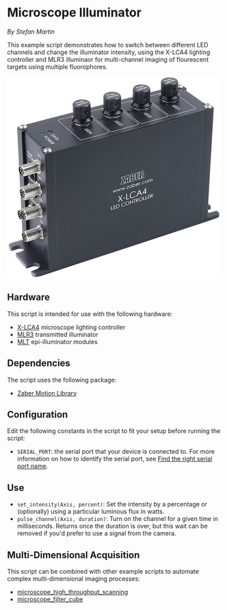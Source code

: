 # Microscope Illuminator

*By Stefan Martin*

This example script demonstrates how to switch between different LED channels and change the illuminator intensity,
using the X-LCA4 lighting controller and MLR3 illuminaor for multi-channel imaging of flourescent targets using multiple fluorophores.

![X-LCA4.jpg](img/X-LCA4.jpg)

## Hardware

This script is intended for use with the following hardware:

- [X-LCA4](https://www.zaber.com/products/microscopes/X-LCA4) microscope lighting controller
- [MLR3](https://www.zaber.com/products/microscopes/MLR) transmitted illuminator
- [MLT](https://www.zaber.com/products/microscopes/MLT) epi-illuminator modules

## Dependencies

The script uses the following package:

- [Zaber Motion Library](https://software.zaber.com/motion-library/docs/tutorials/install/py)

## Configuration

Edit the following constants in the script to fit your setup before running the script:

- `SERIAL_PORT`: the serial port that your device is connected to.
For more information on how to identify the serial port,
see [Find the right serial port name](https://software.zaber.com/motion-library/docs/guides/communication/find_right_port).

## Use

- `set_intensity(Axis, percent)`: Set the intensity by a percentage or (optionally) using a particular luminous flux in watts.
- `pulse_channel(Axis, duration)`: Turn on the channel for a given time in milliseconds. Returns once the duration is over, but this wait can be removed if you'd prefer to use a signal from the camera.

## Multi-Dimensional Acquisition

This script can be combined with other example scripts to automate complex multi-dimensional imaging processes:

- [microscope_high_throughput_scanning](../microscope_high_throughput_scanning)
- [microscope_filter_cube](../microscope_filter_cube)
